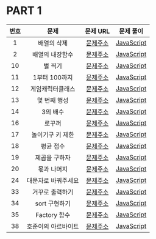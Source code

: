 # PART 1

| 번호 |        문제         |                                   문제 URL                                    |                문제 풀이                 |
| :--: | :-----------------: | :---------------------------------------------------------------------------: | :--------------------------------------: |
|  1   |     배열의 삭제     |     [문제주소](https://www.notion.so/1-94677631c7b642a7bf3a60d93137f7b5)      |     [JavaScript](./1-배열의삭제.js)      |
|  2   |   배열의 내장함수   |     [문제주소](https://www.notion.so/2-788973aacbf949dc81e98db31036d458)      |   [JavaScript](./2-배열의내장함수.js)    |
|  10  |       별 찍기       |     [문제주소](https://www.notion.so/10-26e59abc17d6492eb8fe8f8c20c632ca)     |       [JavaScript](./10-별찍기.js)       |
|  11  |    1부터 100까지    |   [문제주소](https://www.notion.so/11-for-e1aa3b5776fb4aa5b04addd81514f3a4)   |    [JavaScript](./11-1부터100까지.js)    |
|  12  |  게임캐릭터클래스   |     [문제주소](https://www.notion.so/12-428b1f00ec8e4199a62e512afc83ab0b)     |  [JavaScript](./12-게임캐릭터클래스.js)  |
|  13  |    몇 번째 행성     |     [문제주소](https://www.notion.so/13-d4c0ca85e92d4bcb90b6b2091a00b502)     |     [JavaScript](./13-몇번째행성.js)     |
|  14  |      3의 배수       |    [문제주소](https://www.notion.so/14-3-40c5e827e7954e969c4eb7554021dda6)    |      [JavaScript](./14-3의배수.js)       |
|  16  |       로꾸꺼        |     [문제주소](https://www.notion.so/16-6a79764cb50f4849ad35b30073d61df0)     |       [JavaScript](./16-로꾸꺼.js)       |
|  17  |  놀이기구 키 제한   |     [문제주소](https://www.notion.so/17-a4f5e8077c1d4527b173f96858666127)     |   [JavaScript](./17-놀이기구키제한.js)   |
|  18  |      평균 점수      |     [문제주소](https://www.notion.so/18-4183c53d7a934f4da8fe54507dceb00a)     |      [JavaScript](./18-평균점수.js)      |
|  19  |    제곱을 구하자    |     [문제주소](https://www.notion.so/19-b268261747b3455a874b19f9dbb89ccf)     |    [JavaScript](./19-제곱을구하자.js)    |
|  20  |     몫과 나머지     |     [문제주소](https://www.notion.so/20-62c820e571564b488e8136d7c1b7c46f)     |     [JavaScript](./20-몫과나머지.js)     |
|  24  | 대문자로 바꿔주세요 |     [문제주소](https://www.notion.so/24-bd6c963c0b294c8fa0b1c98f932dcc28)     | [JavaScript](./24-대문자로바꿔주세요.js) |
|  33  |   거꾸로 출력하기   |     [문제주소](https://www.notion.so/33-e31451740a314d09ba074aac0a1002ed)     |   [JavaScript](./33-거꾸로출력하기.js)   |
|  34  |    sort 구현하기    |  [문제주소](https://www.notion.so/34-sort-35f9e8bed7f34f5a8722588b400d0d8c)   |    [JavaScript](./34-sort구현하기.js)    |
|  35  |    Factory 함수     | [문제주소](https://www.notion.so/35-Factory-6a3a32fd25344c7e9e7ae5eaa7a37dc2) |    [JavaScript](./35-Factory함수.js)     |
|  38  | 호준이의 아르바이트 |     [문제주소](https://www.notion.so/38-371eb506b05f4b8db674569a08304799)     | [JavaScript](./38-호준이의아르바이트.js) |
